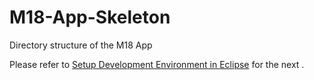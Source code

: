 # M18-App-Skeleton
Directory structure of the M18 App

Please refer to [Setup Development Environment in Eclipse](https://m18ce01.github.io/#/en/m18/setup_environment) for the next .

